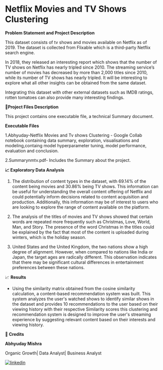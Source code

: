 # Netflix Movies and TV Shows Clustering





**Problem Statement and Project Description**

This dataset consists of tv shows and movies available on Netflix as of 2019. The dataset is collected from Flixable which is a third-party Netflix search engine.

In 2018, they released an interesting report which shows that the number of TV shows on Netflix has nearly tripled since 2010. The streaming service’s number of movies has decreased by more than 2,000 titles since 2010, while its number of TV shows has nearly tripled. It will be interesting to explore what all other insights can be obtained from the same dataset.

Integrating this dataset with other external datasets such as IMDB ratings, rotten tomatoes can also provide many interesting findings.


💾**Project Files Description**

This project contains one executable file, a technical Summary document.

**Executable Files**

1.Abhyuday-Netflix Movies and Tv shows Clustering  - Google Collab notebook containing data summary, exploration, visualisations and modeling,containg model hyperparameter tuning, model performance, evaluation and conclusion.

2.Summarynmtv.pdf- Includes the Summary about the project.

**📈 Exploratory Data Analysis**

1. The distribution of content types in the dataset, with 69.14% of the content being movies and 30.86% being TV shows. This information can be useful for understanding the overall content offering of Netflix and could potentially inform decisions related to content acquisition and production. Additionally, this information may be of interest to users who are looking to explore the range of content available on the platform.


2. The analysis of the titles of movies and TV shows showed that certain words are repeated more frequently such as Christmas, Love, World, Man, and Story. The presence of the word Christmas in the titles could be explained by the fact that most of the content is uploaded during winters, which is the holiday season.

3. United States and the United Kingdom, the two nations show a high degree of alignment. However, when compared to nations like India or Japan, the target ages are radically different. This observation indicates that there may be significant cultural differences in entertainment preferences between these nations.


📈 **Results**

* Using the similarity matrix obtained from the cosine similarity calculation, a content-based recommendation system was built. This system analyzes the user's watched shows to identify similar shows in the dataset and provides 10 recommendations to the user based on their viewing history with their respective Similarity scores
this clustering and recommendation system is designed to improve the user's streaming experience by suggesting relevant content based on their interests and viewing history.

**📜 Credits**

**Abhyuday Mishra**

Organic Growth| Data Analyst| Business Analyst




[![linkedin](https://img.shields.io/badge/linkedin-0A66C2?style=for-the-badge&logo=linkedin&logoColor=white)](https://www.linkedin.com/in/abhyuday-mishra)


